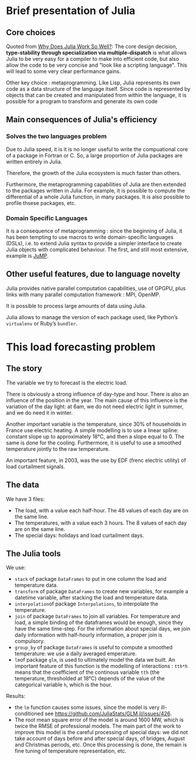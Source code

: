 # Brief presentation of Julia

## Core choices

Quoted from   [Why Does Julia Work So Well?](https://ucidatascienceinitiative.github.io/IntroToJulia/Html/WhyJulia): The core design decision, **type-stability through specialization via multiple-dispatch** is what allows Julia to be very easy for a compiler to make into efficient code, but also allow the code to be very concise and "look like a scripting language". This will lead to some very clear performance gains.

Other key choice : metaprogramming. Like Lisp, Julia represents its own code as a data structure of the language itself. Since code is represented by objects that can be created and manipulated from within the language, it is possible for a program to transform and generate its own code

## Main consequences of Julia's efficiency

### Solves the two languages problem
Due to Julia speed, it is it is no longer useful to write the compuational core of a package in Fortran or C. So, a large proportion of Julia packages are written entirely in Julia.

Therefore, the growth of the Julia ecosystem is much faster than others.

Furthermore, the metaprogramming capabilities of Julia are then extended to the packages written in Julia. For example, it is possible to compute the differential of a whole Julia function, in many packages. It is also possible to profile thsese packages, etc.

### Domain Specific Languages 
It is a consequence of metaprogramming : since the beginning of Julia, it has been tempting to use macros to write domain-specific languages (DSLs), i.e. to extend Julia syntax to provide a simpler interface to create Julia objects with complicated behaviour. The first, and still most extensive, example is [JuMP](https://github.com/jump-dev/JuMP.jl). 

## Other useful features, due to language novelty

Julia provides native parallel computation capabilities, use of GPGPU, plus links with many parallel computation framework : MPI, OpenMP.

It is possible to process large amounts of data using Julia.

Julia allows to manage the version of each package used, like Python’s `virtualenv` or Ruby’s `bundler`.


# This load forecasting problem

## The story

The variable we try to forecast is the electric load.

There is obviously a strong influence of day-type and hour. There is also an influence of the position in the year. The main cause of this influence is the variation of the day light: at 6am, we do not need electric light in summer, and we do need it in winter.

Another important variable is the temperature, since 30% of households in France use electric heating. A simple modelling is to use a linear spline: constant slope up to approximately 18°C, and then a slope equal to 0. The same is done for the cooling. Furthermore, it is useful to use a smoothed temperature jointly to the raw temperature.

An important feature, in 2003, was the use by EDF (frenc electric utility) of load curtailment signals.

## The data

We have 3 files:

* The load, with a value each half-hour. The 48 values of each day are on the same line.
* The temperatures, with a value each 3 hours. The 8 values of each day are on the same line.
* The special days: holidays and load curtailment days.

## The Julia tools

We use:

* `stack` of package `DataFrames` to put in one column the load and temperature data.
* `transform` of package `DataFrames` to create new variables, for example a datetime variable, after stacking the load and temperature data.
* `interpolation`of package `Interpolations`, to interpolate the temperature.
* `join` of package `DataFrames` to join all variables. For temperature and load, a simple binding of the dataframes would be enough, since they have the same time-step. For the information about special days, we join daily information with half-hourly information, a proper join is compulsory.
* `group_by` of package `DataFrames` is useful to compute a smoothed temperature: we use a daily averaged emperature.
* `lm`of package `glm`, is used to ultimately model the data we built. An important feature of this function is the modelling of interactions : `tth*h` means that the coefficient of the continous variable `tth` (the temperature, thresholded at 18°C) depends of the value of the categorical variable `h`, which is the hour.

Results:
* the `lm` function causes some issues, since the model is very ill-conditioned see https://github.com/JuliaStats/GLM.jl/issues/426.
* The root mean square error of the model is around 1600 MW, which is twice the RMSE of professional models. The main part of the work to improve this model is the careful processing of special days: we did not take account of days before and after special days, of bridges, August and Christmas periods, etc. Once this processing is done, the remain is fine tuning of temperature representation, etc.
